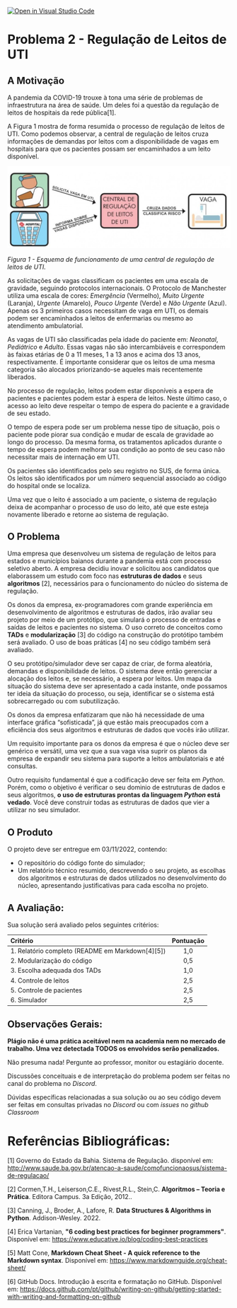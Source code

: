 [![Open in Visual Studio Code](https://classroom.github.com/assets/open-in-vscode-c66648af7eb3fe8bc4f294546bfd86ef473780cde1dea487d3c4ff354943c9ae.svg)](https://classroom.github.com/online_ide?assignment_repo_id=9008408&assignment_repo_type=AssignmentRepo)
# Problema 2 - Regulação de Leitos de UTI

## A Motivação

A pandemia da COVID-19 trouxe à tona uma série de problemas de infraestrutura na área de saúde. Um deles foi a questão da regulação de leitos de hospitais da rede pública[1]. 

A Figura 1 mostra de forma resumida o processo de regulação de leitos de UTI. Como podemos observar, a central de regulação de leitos cruza informações de demandas por leitos com a disponibilidade de vagas em hospitais para que os pacientes possam ser encaminhados a um leito disponível.

![Figura 1](imgs/CentralDeRegulacaoDeLeitos.png)

*Figura 1 - Esquema de funcionamento de uma central de regulação de leitos de UTI.*

As solicitações de vagas classificam os pacientes em uma escala de gravidade,  seguindo protocolos internacionais. O Protocolo de Manchester utiliza uma escala de cores: *Emergência* (Vermelho), *Muito Urgente* (Laranja), *Urgente* (Amarelo), *Pouco Urgente* (Verde) e *Não Urgente* (Azul). Apenas os 3 primeiros casos necessitam de vaga em UTI, os demais podem ser encaminhados a leitos de enfermarias ou mesmo ao atendimento ambulatorial.

As vagas de UTI são classificadas pela idade do paciente em: *Neonatal*, *Pediátrico* e *Adulto*. Essas vagas não são intercambiáveis e correspondem às faixas etárias de 0 a 11 meses, 1 a 13 anos e acima dos 13 anos, respectivamente. É importante considerar que os leitos de uma mesma categoria são alocados priorizando-se aqueles mais recentemente liberados. 

No processo de regulação, leitos podem estar disponíveis a espera de pacientes e pacientes podem estar à espera de leitos. Neste último caso, o acesso ao leito deve respeitar o tempo de espera do paciente e a gravidade de seu estado. 

O tempo de espera pode ser um problema nesse tipo de situação, pois o paciente pode piorar sua condição e mudar de escala de gravidade ao longo do processo. Da mesma forma, os tratamentos aplicados durante o tempo de espera podem melhorar sua condição ao ponto de seu caso não necessitar mais de internação em UTI. 

Os pacientes são identificados pelo seu registro no SUS, de forma única. Os leitos são identificados por um número sequencial associado ao código do hospital onde se localiza. 

Uma vez que o leito é associado a um paciente, o sistema de regulação deixa de acompanhar o processo de uso do leito, até que este esteja novamente liberado e retorne ao sistema de regulação.

## O Problema

Uma empresa que desenvolveu um sistema de regulação de leitos para estados e municípios baianos durante a pandemia está com processo seletivo aberto. A empresa decidiu inovar e solicitou aos candidatos que elaborassem um estudo com foco nas **estruturas de dados** e seus **algoritmos** [2], necessários para o funcionamento do núcleo do sistema de regulação.

Os donos da empresa, ex-programadores com grande experiência em desenvolvimento de algoritmos e estruturas de dados, irão avaliar seu projeto por meio de um protótipo, que simulará o processo de entradas e saídas de leitos e pacientes no sistema. O uso correto de conceitos como **TADs** e **modularização** [3] do código na construção do protótipo também será avaliado. O uso de boas práticas [4] no seu código também será avaliado. 

O seu protótipo/simulador deve ser capaz de criar, de forma aleatória, demandas e disponibilidade de leitos. O sistema deve então gerenciar a alocação dos leitos e, se necessário, a espera por leitos. Um mapa da situação do sistema deve ser apresentado a cada instante, onde possamos ter ideia da situação do processo, ou seja, identificar se o sistema está sobrecarregado ou com subutilização.  

Os donos da empresa enfatizaram que não há necessidade de uma interface gráfica “sofisticada”, já que estão mais preocupados com a eficiência dos seus algoritmos e estruturas de dados que vocês irão utilizar. 

Um requisito importante para os donos da empresa é que o núcleo deve ser genérico e versátil, uma vez que a sua vaga visa suprir os planos da empresa de expandir seu sistema para suporte a leitos ambulatoriais e até consultas. 

Outro requisito fundamental é que a codificação deve ser feita em *Python*. Porém, como o objetivo é verificar o seu dominio de estruturas de dados e seus algoritmos, **o uso de estruturas prontas da linguagem *Python* está vedado**. Você deve construir todas as estruturas de dados que vier a utilizar no seu simulador.

## O Produto
	
O projeto deve ser entregue em 03/11/2022, contendo:

* O repositório do código fonte do simulador; 
* Um relatório técnico resumido, descrevendo o seu projeto, as escolhas dos algoritmos e estruturas de dados utilizados no desenvolvimento do núcleo, apresentando justificativas para cada escolha no projeto.    

## A Avaliação:

Sua solução será avaliado pelos seguintes critérios:

| Critério | Pontuação |
| :--- | :---: |
| 1. Relatório completo (README em Markdown[4][5]) | 1,0 |
| 2. Modularização do código | 0,5 | 
| 3. Escolha adequada dos TADs | 1,0 |
| 4. Controle de leitos     | 2,5 |
| 5. Controle de pacientes  | 2,5 |
| 6. Simulador  | 2,5 |

## Observações Gerais:

**Plágio não é uma prática aceitável nem na academia nem no mercado de trabalho. 
Uma vez detectada TODOS os envolvidos serão penalizados.**

Não presuma nada! Pergunte ao professor, monitor ou estagiário docente. 

Discussões conceituais e de interpretação do problema podem ser feitas no canal do problema no *Discord*. 

Dúvidas específicas relacionadas a sua solução ou ao seu código  devem ser feitas em consultas privadas no *Discord* ou com *issues* no *github Classroom* 

# Referências Bibliográficas:

[1] 	Governo do Estado da Bahia. Sistema de Regulação. disponível em: http://www.saude.ba.gov.br/atencao-a-saude/comofuncionaosus/sistema-de-regulacao/ 

[2] Cormen,T.H., Leiserson,C.E., Rivest,R.L., Stein,C. **Algoritmos – Teoria e Prática**. Editora Campus. 3a Edição, 2012..

[3] Canning, J., Broder, A., Lafore, R. **Data Structures & Algorithms in Python**. Addison-Wesley. 2022.

[4] Erica Vartanian, **"6 coding best practices for beginner programmers"**. Disponível em:  https://www.educative.io/blog/coding-best-practices

[5] Matt Cone, **Markdown Cheat Sheet - A quick reference to the Markdown syntax**. Disponível em: https://www.markdownguide.org/cheat-sheet/

[6] GitHub Docs. Introdução à escrita e formatação no GitHub. Disponível em: https://docs.github.com/pt/github/writing-on-github/getting-started-with-writing-and-formatting-on-github

